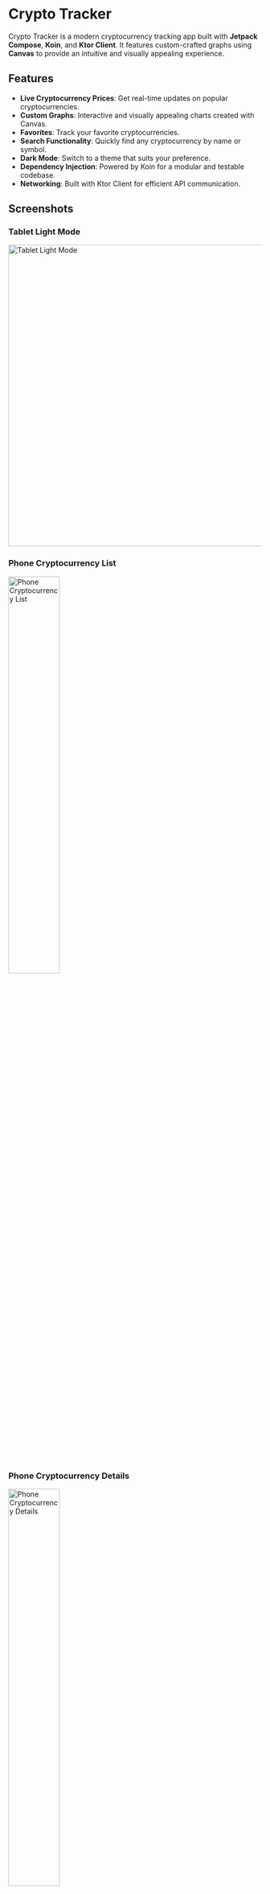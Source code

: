 # Crypto Tracker

Crypto Tracker is a modern cryptocurrency tracking app built with **Jetpack Compose**, **Koin**, and **Ktor Client**. It features custom-crafted graphs using **Canvas** to provide an intuitive and visually appealing experience.

## Features

- **Live Cryptocurrency Prices**: Get real-time updates on popular cryptocurrencies.
- **Custom Graphs**: Interactive and visually appealing charts created with Canvas.
- **Favorites**: Track your favorite cryptocurrencies.
- **Search Functionality**: Quickly find any cryptocurrency by name or symbol.
- **Dark Mode**: Switch to a theme that suits your preference.
- **Dependency Injection**: Powered by Koin for a modular and testable codebase.
- **Networking**: Built with Ktor Client for efficient API communication.

## Screenshots

### Tablet Light Mode
<img src="https://github.com/user-attachments/assets/fe30791d-a4a3-4e2a-ad37-41a07fd61c2b" alt="Tablet Light Mode" width="600">

### Phone Cryptocurrency List
<img src="https://github.com/user-attachments/assets/4b4e4a5a-6e7e-4ec6-9446-91d2e4e96528" alt="Phone Cryptocurrency List" width="45%">

### Phone Cryptocurrency Details
<img src="https://github.com/user-attachments/assets/1c3766b5-8a52-4053-b92c-36d59ae10774" alt="Phone Cryptocurrency Details" width="45%">

### Tablet Dark Mode
<img src="https://github.com/user-attachments/assets/17e0b5c1-32b7-4368-99fa-e933a7057bf1" alt="Tablet Dark Mode" width="600">


## Tech Stack

- **Jetpack Compose**: For building modern Android UIs.
- **Canvas API**: To craft custom graphs and animations.
- **Ktor Client**: Lightweight HTTP client for API calls.
- **Koin**: For dependency injection.

## Installation

1. Clone the repository:
   ```bash
   git clone https://github.com/your-username/crypto-tracker.git
   ```

2. Open the project in Android Studio.

3. Sync the Gradle files to download dependencies.

4. Build and run the app on an emulator or a physical device.


## Contribution

Contributions are welcome! Feel free to open an issue or submit a pull request.

## License

This project is licensed under the MIT License. See the [LICENSE](LICENSE) file for more details.

## Contact

- **Email**: sahilkarwasra11@gmail.com
- **GitHub**: [@SahilKarwasra](https://github.com/SahilKarwasra)
- **Twitter**: [@SahilKarwasra](https://twitter.com/SahilKarwasra)

